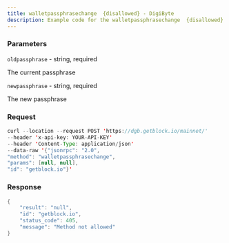 ```yaml
---
title: walletpassphrasechange  {disallowed} - DigiByte
description: Example code for the walletpassphrasechange  {disallowed} json-rpc method. Сomplete guide on how to use walletpassphrasechange  {disallowed} json-rpc in GetBlock.io Web3 documentation.
---
```


### Parameters


`oldpassphrase` - string, required

The current passphrase

`newpassphrase` - string, required

The new passphrase

### Request

``` java
curl --location --request POST 'https://dgb.getblock.io/mainnet/' 
--header 'x-api-key: YOUR-API-KEY' 
--header 'Content-Type: application/json' 
--data-raw '{"jsonrpc": "2.0",
"method": "walletpassphrasechange",
"params": [null, null],
"id": "getblock.io"}'
```

###  Response

``` java
{
    "result": "null",
    "id": "getblock.io",
    "status_code": 405,
    "message": "Method not allowed"
}
```


